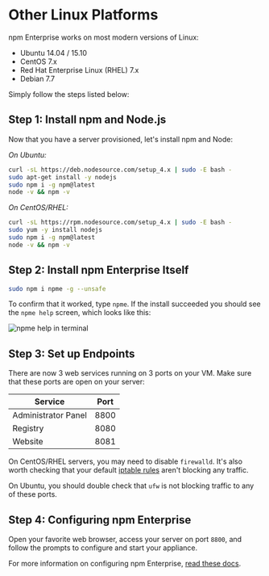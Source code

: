 # Other Linux Platforms

npm Enterprise works on most modern versions of Linux:

- Ubuntu 14.04 / 15.10
- CentOS 7.x
- Red Hat Enterprise Linux (RHEL) 7.x
- Debian 7.7

Simply follow the steps listed below:

## Step 1: Install npm and Node.js

Now that you have a server provisioned, let's install npm and Node:

_On Ubuntu:_

```bash
curl -sL https://deb.nodesource.com/setup_4.x | sudo -E bash -
sudo apt-get install -y nodejs
sudo npm i -g npm@latest
node -v && npm -v
```

_On CentOS/RHEL:_

```bash
curl -sL https://rpm.nodesource.com/setup_4.x | sudo -E bash -
sudo yum -y install nodejs
sudo npm i -g npm@latest
node -v && npm -v
```

## Step 2: Install npm Enterprise Itself

```bash
sudo npm i npme -g --unsafe
```

To confirm that it worked, type `npme`. If the install succeeded you should see the
`npme help` screen, which looks like this:

  ![npme help in terminal](/gitbook/images/npme-help.png)

## Step 3: Set up Endpoints

There are now 3 web services running on 3 ports on your VM. Make sure that these
ports are open on your server:

| Service                   | Port  |
|-------------------------- |------ |
| Administrator Panel       | 8800  |
| Registry                  | 8080  |
| Website                   | 8081  |

On CentOS/RHEL servers, you may need to disable `firewalld`. It's also worth checking
that your default [iptable rules] aren't blocking any traffic.

On Ubuntu, you should double check that `ufw` is not blocking traffic to any of these
ports.

## Step 4: Configuring npm Enterprise

Open your favorite web browser, access your server on port `8800`, and follow the prompts to configure and start your appliance.

For more information on configuring npm Enterprise, [read these docs](/up-and-running/customization.html).

[iptable rules]: https://www.digitalocean.com/community/tutorials/how-to-list-and-delete-iptables-firewall-rules
